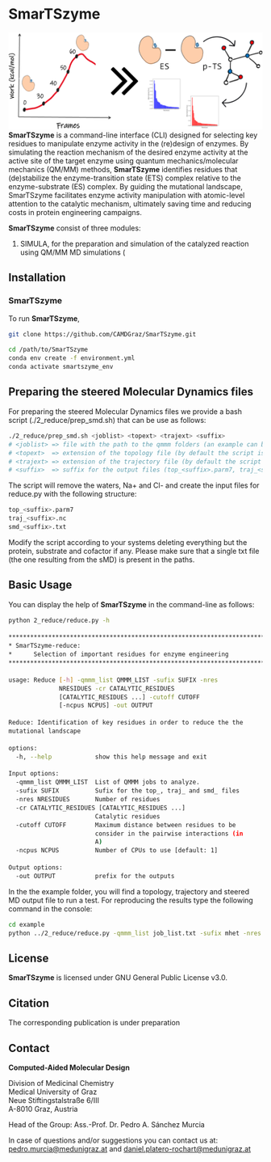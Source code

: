 # SmarTSzyme
![alt text](./cover_temp2.png)
**SmarTSzyme** is a command-line interface (CLI) designed for selecting key residues to manipulate enzyme activity in the (re)design of enzymes. By simulating the reaction mechanism of the desired enzyme activity at the active site of the target enzyme using quantum mechanics/molecular mechanics (QM/MM) methods, **SmarTSzyme** identifies residues that (de)stabilize the enzyme-transition state (ETS) complex relative to the enzyme-substrate (ES) complex. By guiding the mutational landscape, SmarTSzyme facilitates enzyme activity manipulation with atomic-level attention to the catalytic mechanism, ultimately saving time and reducing costs in protein engineering campaigns.

**SmarTSzyme** consist of three modules:

1. SIMULA, for the preparation and simulation of the catalyzed reaction using QM/MM MD simulations (

## Installation
### SmarTSzyme
To run **SmarTSzyme**,
```bash
git clone https://github.com/CAMDGraz/SmarTSzyme.git
```
```bash
cd /path/to/SmarTSzyme
conda env create -f environment.yml
conda activate smartszyme_env
```

## Preparing the steered Molecular Dynamics files
For preparing the steered Molecular Dynamics files we provide a bash script (./2_reduce/prep_smd.sh) that can be use as follows:
```bash
./2_reduce/prep_smd.sh <joblist> <topext> <trajext> <suffix>
# <joblist> => file with the path to the qmmm folders (an example can be found in ./example/)
# <topext>  => extension of the topology file (by default the script is gonna load the file matching *.<topext>)
# <trajext> => extension of the trajectory file (by default the script is gonna load the file matching *.qmmm.<trajext>)
# <suffix>  => suffix for the output files (top_<suffix>.parm7, traj_<suffix>.nc and smd_<suffix>.txt)
```
The script will remove the waters, Na+ and Cl- and create the input files for reduce.py with the following structure:
```bash
top_<suffix>.parm7
traj_<suffix>.nc
smd_<suffix>.txt
```
Modify the script according to your systems deleting everything but the protein, substrate and cofactor if any. Please make sure that a single txt file (the one resulting from the sMD) is present in the paths. 

## Basic Usage
You can display the help of **SmarTSzyme** in the command-line as follows:
```bash
python 2_reduce/reduce.py -h

********************************************************************************
* SmarTSzyme-reduce:                                                           *
*      Selection of important residues for enzyme engineering                  *
********************************************************************************

usage: Reduce [-h] -qmmm_list QMMM_LIST -sufix SUFIX -nres
              NRESIDUES -cr CATALYTIC_RESIDUES
              [CATALYTIC_RESIDUES ...] -cutoff CUTOFF
              [-ncpus NCPUS] -out OUTPUT

Reduce: Identification of key residues in order to reduce the the
mutational landscape

options:
  -h, --help            show this help message and exit

Input options:
  -qmmm_list QMMM_LIST  List of QMMM jobs to analyze.
  -sufix SUFIX          Sufix for the top_, traj_ and smd_ files
  -nres NRESIDUES       Number of residues
  -cr CATALYTIC_RESIDUES [CATALYTIC_RESIDUES ...]
                        Catalytic residues
  -cutoff CUTOFF        Maximum distance between residues to be
                        consider in the pairwise interactions (in
                        A)
  -ncpus NCPUS          Number of CPUs to use [default: 1]

Output options:
  -out OUTPUT           prefix for the outputs
```

In the the example folder, you will find a topology, trajectory and steered MD output file to run a test. For reproducing the results type the following command in the console:

```bash
cd example
python ../2_reduce/reduce.py -qmmm_list job_list.txt -sufix mhet -nres 562 -cr 183 450 486 562 -cutoff 10 -ncpus 1 -out out_reduce
```
## License
**SmarTSzyme** is licensed under GNU General Public License v3.0.

## Citation
The corresponding publication is under preparation

## Contact
**Computed-Aided Molecular Design**

Division of Medicinal Chemistry\
Medical University of Graz\
Neue Stiftingstalstraße 6/III\
A-8010 Graz, Austria

Head of the Group: Ass.-Prof. Dr. Pedro A. Sánchez Murcia
 
In case of questions and/or suggestions you can contact us at: pedro.murcia@medunigraz.at and daniel.platero-rochart@medunigraz.at

